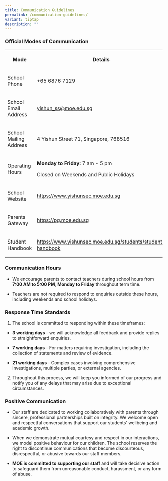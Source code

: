 ```yaml
---
title: Communication Guidelines
permalink: /communication-guidelines/
variant: tiptap
description: ""
---
```

<p></p>
<p></p>
<h3>Official Modes of Communication</h3>
<table style="minWidth: 50px">
<colgroup>
<col>
<col>
</colgroup>
<tbody>
<tr>
<th rowspan="1" colspan="1">
<p>Mode</p>
</th>
<th rowspan="1" colspan="1">
<p>Details</p>
</th>
</tr>
<tr>
<td rowspan="1" colspan="1">
<p>School Phone</p>
</td>
<td rowspan="1" colspan="1">
<p>+65 6876 7129</p>
</td>
</tr>
<tr>
<td rowspan="1" colspan="1">
<p>School Email Address</p>
</td>
<td rowspan="1" colspan="1">
<p><a href="mailto:yishun_ss@moe.edu.sg" rel="noopener noreferrer nofollow" target="_blank">yishun_ss@moe.edu.sg</a>
</p>
</td>
</tr>
<tr>
<td rowspan="1" colspan="1">
<p>School Mailing Address</p>
</td>
<td rowspan="1" colspan="1">
<p>4 Yishun Street 71, Singapore, 768516</p>
</td>
</tr>
<tr>
<td rowspan="1" colspan="1">
<p>Operating Hours</p>
</td>
<td rowspan="1" colspan="1">
<p><strong>Monday to Friday:</strong> 7 am - 5 pm</p>
<p>Closed on Weekends and Public Holidays</p>
</td>
</tr>
<tr>
<td rowspan="1" colspan="1">
<p>School Website</p>
</td>
<td rowspan="1" colspan="1">
<p><a href="https://www.yishunsec.moe.edu.sg/" rel="noopener noreferrer nofollow" target="_blank">https://www.yishunsec.moe.edu.sg</a>
</p>
</td>
</tr>
<tr>
<td rowspan="1" colspan="1">
<p>Parents Gateway</p>
</td>
<td rowspan="1" colspan="1">
<p><a href="https://pg.moe.edu.sg/" rel="noopener noreferrer nofollow" target="_blank">https://pg.moe.edu.sg</a>
</p>
</td>
</tr>
<tr>
<td rowspan="1" colspan="1">
<p>Student Handbook</p>
</td>
<td rowspan="1" colspan="1">
<p><a href="https://www.yishunsec.moe.edu.sg/students/student-handbook/" rel="noopener noreferrer nofollow" target="_blank">https://www.yishunsec.moe.edu.sg/students/student-handbook</a>
</p>
</td>
</tr>
</tbody>
</table>
<h3>Communication Hours</h3>
<ul data-tight="true" class="tight">
<li>
<p>We encourage parents to contact teachers during school hours from <strong>7:00 AM to 5:00 PM</strong>, <strong>Monday to Friday</strong> throughout
term time.</p>
</li>
<li>
<p>Teachers are not required to respond to enquiries outside these hours,
including weekends and school holidays.</p>
</li>
</ul>
<h3>Response Time Standards</h3>
<ol data-tight="true" class="tight">
<li>
<p>The school is committed to responding within these timeframes:</p>
</li>
</ol>
<ul data-tight="true" class="tight">
<li>
<p><strong>3 working days </strong>- we will acknowledge all feedback and
provide replies to straightforward enquiries.</p>
</li>
<li>
<p><strong>7 working days</strong> - For matters requiring investigation,
including the collection of statements and review of evidence.</p>
</li>
<li>
<p><strong>21 working days </strong>- Complex cases involving comprehensive
investigations, multiple parties, or external agencies.</p>
</li>
</ul>
<ol start="2" data-tight="true" class="tight">
<li>
<p>Throughout this process, we will keep you informed of our progress and
notify you of any delays that may arise due to exceptional circumstances.</p>
</li>
</ol>
<h3>Positive Communication</h3>
<ul data-tight="true" class="tight">
<li>
<p>Our staff are dedicated to working collaboratively with parents through
sincere, professional partnerships built on integrity. We welcome open
and respectful conversations that support our students' wellbeing and academic
growth.</p>
</li>
<li>
<p>When we demonstrate mutual courtesy and respect in our interactions, we
model positive behaviour for our children. The school reserves the right
to discontinue communications that become discourteous, disrespectful,
or abusive towards our staff members.</p>
</li>
<li>
<p><strong>MOE is committed to supporting our staff</strong> and will take
decisive action to safeguard them from unreasonable conduct, harassment,
or any form of abuse.</p>
</li>
</ul>
<p></p>
<p></p>
